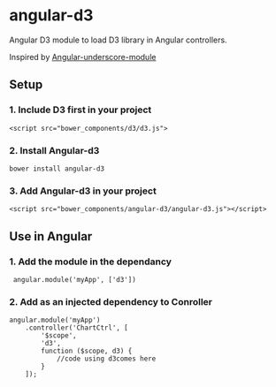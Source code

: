 # angular-d3
Angular D3 module to load D3 library in Angular controllers.

Inspired by [Angular-underscore-module](https://github.com/andresesfm/angular-underscore-module])

## Setup

### 1. Include D3 first in your project
``` <script src="bower_components/d3/d3.js"> ```

### 2. Install Angular-d3
``` bower install angular-d3 ```

### 3. Add Angular-d3 in your project
```<script src="bower_components/angular-d3/angular-d3.js"></script>```

## Use in Angular

### 1. Add the module in the dependancy

``` angular.module('myApp', ['d3'])```

### 2. Add as an injected dependency to Conroller

``` 
angular.module('myApp')
	.controller('ChartCtrl', [
		'$scope', 
		'd3', 
		function ($scope, d3) {
			//code using d3comes here
		}
	]);
```